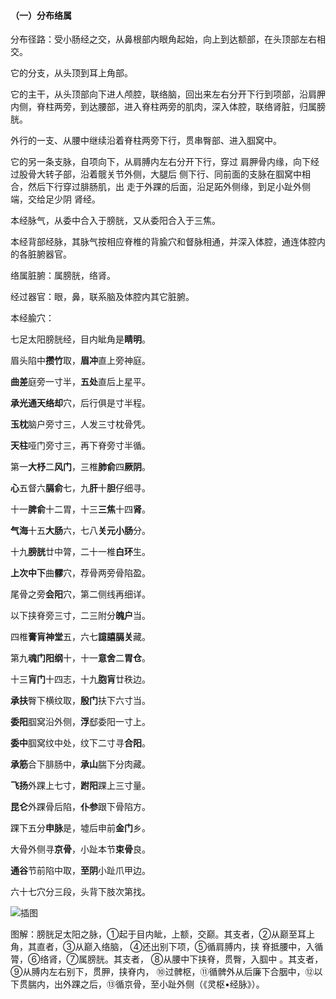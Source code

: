 #### （一）分布络属 

分布径路：受小肠经之交，从鼻根部内眼角起始，向上到达额部，在头顶部左右相交。  

它的分支，从头顶到耳上角部。    

它的主干，从头顶部向下进人颅腔，联络脑，回出来左右分开下行到项部，沿肩胛内侧，脊柱两旁，到达腰部，进入脊柱两旁的肌肉，深入体腔，联络肾脏，归属膀胱。

外行的一支、从腰中继续沿着脊柱两旁下行，贯串臀部、进入腘窝中。

它的另一条支脉，自项向下，从肩膊内左右分开下行，穿过 肩胛骨内缘，向下经过股骨大转子部，沿着髋关节外侧，大腿后 侧下行、同前面的支脉在腘窝中相合，然后下行穿过腓肠肌，出 走于外踝的后面，沿足跖外侧缘，到足小趾外侧端，交给足少阴 肾经。

本经脉气，从委中合入于膀胱，又从委阳合入于三焦。

本经背部经脉，其脉气按相应脊椎的背腧穴和督脉相通，并深入体腔，通连体腔内的各脏腑器官。    

络属脏腑：属膀胱，络肾。

经过器官：眼，鼻，联系脑及体腔内其它脏腑。 

本经腧穴：   

七足太阳膀胱经，目内眦角是**睛明**。

 眉头陷中**攒竹**取，**眉冲**直上旁神庭。

 **曲差**庭旁一寸半，**五处**直后上星平。

 **承光通天络却**穴，后行俱是寸半程。

 **玉枕**脑户旁寸三，人发三寸枕骨凭。

 **天柱**哑门旁寸三，再下脊旁寸半循。

 第一**大杼**二**风门**，三椎**肺俞**四**厥阴**。

**心**五督六**膈俞**七，九**肝**十**胆**仔细寻。

 十一**脾俞**十二胃，十三**三焦**十四**肾**。

**气海**十五**大肠**六，七八**关元小肠**分。

 十九**膀胱**廿中膂，二十一椎**白环**生。

 **上次中下**曲**髎**穴，荐骨两旁骨陷盈。

 尾骨之旁**会阳**穴，第二侧线再细详。

 以下挟脊旁三寸，二三附分**魄户**当。

 四椎**膏肓神堂**五，六七**譩譆膈关**藏。

 第九**魂门阳纲**十，十一**意舍**二**胃仓**。

 十三**肓门**十四志，十九**胞肓**廿秩边。 

**承扶**臀下横纹取，**殷门**扶下六寸当。

 **委阳**腘窝沿外侧，**浮**郄委阳一寸上。 

**委中**腘窝纹中处，纹下二寸寻**合阳**。

 **承筋**合下腓肠中，**承山**腨下分肉藏。 

**飞扬**外踝上七寸，**跗阳**踝上三寸量。

  **昆仑**外踝骨后陷，**仆参**跟下骨陷方。

踝下五分**申脉**是，墟后申前**金门**乡。

 大骨外侧寻**京骨**，小趾本节**束骨**良。

 **通谷**节前陷中取，**至阴**小趾爪甲边。 

六十七穴分三段，头背下肢次第找。

![插图](./img/图63.jpg)

图解：膀胱足太阳之脉，①起于目内眦，上额，交巅。其支者，②从巅至耳上角，其直者，③从巅入络脑， ④还出别下项，⑤循肩膊内，挟 脊抵腰中，入循膂，⑥络肾，⑦属膀胱。其支者， ⑧从腰中下挟脊，贯臀，入腘中 。其支者，⑨从膊内左右别下，贯胛，挟脊内， ⑩过髀枢，⑪循髀外从后廉下合胭中，⑫以下贯腨内，出外踝之后，⑬循京骨，至小趾外侧（《灵枢•经脉》）。
